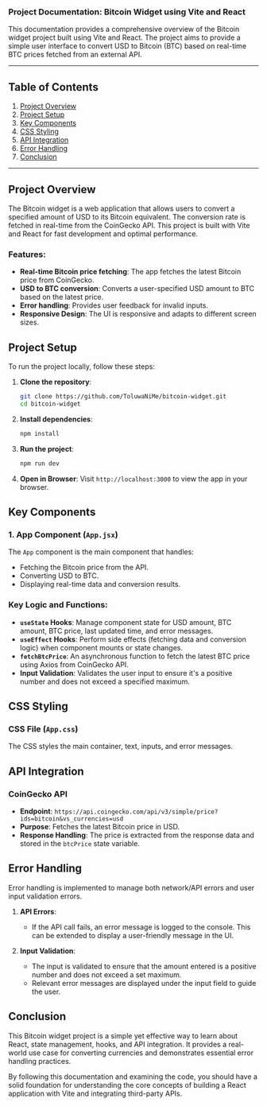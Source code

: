 ### Project Documentation: Bitcoin Widget using Vite and React

This documentation provides a comprehensive overview of the Bitcoin widget project built using Vite and React. The project aims to provide a simple user interface to convert USD to Bitcoin (BTC) based on real-time BTC prices fetched from an external API.

---

## Table of Contents
1. [Project Overview](#project-overview)
2. [Project Setup](#project-setup)
3. [Key Components ](#key-components)
4. [CSS Styling](#css-styling)
5. [API Integration](#api-integration)
6. [Error Handling](#error-handling)
7. [Conclusion](#conclusion)

---

## Project Overview

The Bitcoin widget is a web application that allows users to convert a specified amount of USD to its Bitcoin equivalent. The conversion rate is fetched in real-time from the CoinGecko API. This project is built with Vite and React for fast development and optimal performance.

### Features:
- **Real-time Bitcoin price fetching**: The app fetches the latest Bitcoin price from CoinGecko.
- **USD to BTC conversion**: Converts a user-specified USD amount to BTC based on the latest price.
- **Error handling**: Provides user feedback for invalid inputs.
- **Responsive Design**: The UI is responsive and adapts to different screen sizes.

## Project Setup

To run the project locally, follow these steps:

1. **Clone the repository**:
    ```bash
    git clone https://github.com/ToluwaNiMe/bitcoin-widget.git
    cd bitcoin-widget
    ```

2. **Install dependencies**:
    ```bash
    npm install
    ```

3. **Run the project**:
    ```bash
    npm run dev
    ```

4. **Open in Browser**:
   Visit `http://localhost:3000` to view the app in your browser.

## Key Components

### 1. App Component (`App.jsx`)

The `App` component is the main component that handles:
- Fetching the Bitcoin price from the API.
- Converting USD to BTC.
- Displaying real-time data and conversion results.

### Key Logic and Functions:
- **`useState` Hooks**: Manage component state for USD amount, BTC amount, BTC price, last updated time, and error messages.
- **`useEffect` Hooks**: Perform side effects (fetching data and conversion logic) when component mounts or state changes.
- **`fetchBtcPrice`**: An asynchronous function to fetch the latest BTC price using Axios from CoinGecko API.
- **Input Validation**: Validates the user input to ensure it's a positive number and does not exceed a specified maximum.

## CSS Styling

### CSS File (`App.css`)

The CSS styles the main container, text, inputs, and error messages.


## API Integration

### CoinGecko API

- **Endpoint**: `https://api.coingecko.com/api/v3/simple/price?ids=bitcoin&vs_currencies=usd`
- **Purpose**: Fetches the latest Bitcoin price in USD.
- **Response Handling**: The price is extracted from the response data and stored in the `btcPrice` state variable.

## Error Handling

Error handling is implemented to manage both network/API errors and user input validation errors.

1. **API Errors**:
   - If the API call fails, an error message is logged to the console. This can be extended to display a user-friendly message in the UI.

2. **Input Validation**:
   - The input is validated to ensure that the amount entered is a positive number and does not exceed a set maximum.
   - Relevant error messages are displayed under the input field to guide the user.

## Conclusion

This Bitcoin widget project is a simple yet effective way to learn about React, state management, hooks, and API integration. It provides a real-world use case for converting currencies and demonstrates essential error handling practices. 

By following this documentation and examining the code, you should have a solid foundation for understanding the core concepts of building a React application with Vite and integrating third-party APIs.

